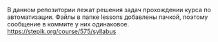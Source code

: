 В данном репозитории лежат решения задач прохождении курса по автоматизации.
Файлы в папке lessons добавлены пачкой, поэтому сообщение в коммите у них одинаковое.
https://stepik.org/course/575/syllabus
